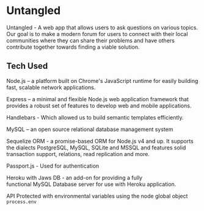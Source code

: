 # Untangled

Untangled - A web app that allows users to ask questions on various topics.  Our goal is to make a modern forum for users to connect with their local communities where they can share their problems and have others contribute together towards finding a viable solution. 

## Tech Used

Node.js – a platform built on Chrome's JavaScript runtime for easily building fast, scalable network applications.

Express – a minimal and flexible Node.js web application framework that provides a robust set of features to develop web and mobile applications.

Handlebars - Which allowed us to build semantic templates efficiently.

MySQL – an open source relational database management system

Sequelize ORM - a promise-based ORM for Node.js v4 and up. It supports the dialects PostgreSQL, MySQL, SQLite and MSSQL and features solid transaction support, relations, read replication and more.

Passport.js - Used for authentication

Heroku with Jaws DB - an add-on for providing a fully functional MySQL Database server for use with Heroku application.

API Protected with environmental variables using the node global object `process.env`

